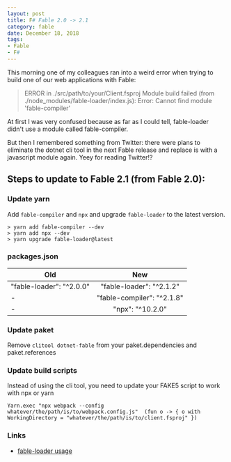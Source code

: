 ```yaml
---
layout: post
title: F# Fable 2.0 -> 2.1
category: fable
date: December 18, 2018
tags:
- Fable
- F#
---
```


This morning one of my colleagues ran into a weird error when trying to build one of our web applications with Fable:

> ERROR in ./src/path/to/your/Client.fsproj
Module build failed (from ./node_modules/fable-loader/index.js):
Error: Cannot find module 'fable-compiler'

At first I was very confused because as far as I could tell, fable-loader didn't use a module called fable-compiler.

But then I remembered something from Twitter: there were plans to eliminate the dotnet cli tool in the next Fable release and replace is with a javascript module again. Yeey for reading Twitter!?

<!--more-->

## Steps to update to Fable 2.1 (from Fable 2.0):

### Update yarn

Add `fable-compiler` and `npx` and upgrade `fable-loader` to the latest version.

```
> yarn add fable-compiler --dev
> yarn add npx --dev
> yarn upgrade fable-loader@latest

```

### packages.json

| Old                      | New                        | 
| -------------------------|:--------------------------:|
| "fable-loader": "^2.0.0" | "fable-loader": "^2.1.2"   |
| -                        | "fable-compiler": "^2.1.8" |
| -                        | "npx": "^10.2.0"           |


### Update paket

Remove `clitool dotnet-fable` from your paket.dependencies and paket.references

### Update build scripts

Instead of using the cli tool, you need to update your FAKE5 script to work with npx or yarn

```
Yarn.exec "npx webpack --config whatever/the/path/is/to/webpack.config.js"  (fun o -> { o with WorkingDirectory = "whatever/the/path/is/to/client.fsproj" })
```

### Links
* [fable-loader usage](https://www.npmjs.com/package/fable-loader#usage)
